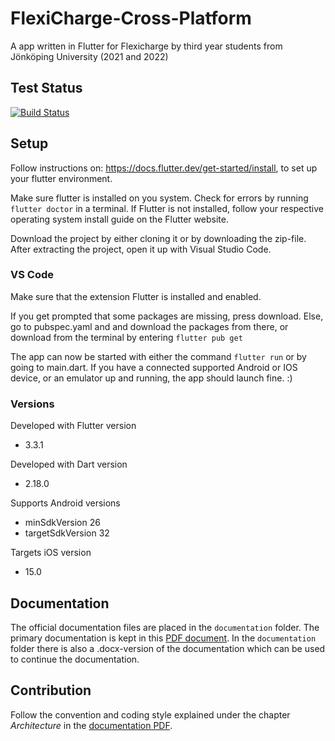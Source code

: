 # FlexiCharge-Cross-Platform
A app written in Flutter for Flexicharge by third year students from Jönköping University (2021 and 2022)

## Test Status
<a href="https://github.com/knowitrickard/FlexiCharge-Cross-Platform/actions">
    <img src="https://github.com/knowitrickard/FlexiCharge-Cross-Platform/workflows/test-flexicharge-cross-platform/badge.svg" alt="Build Status">
</a>

## Setup
Follow instructions on: https://docs.flutter.dev/get-started/install, to set up your flutter environment.

Make sure flutter is installed on you system. Check for errors by running `flutter doctor` in a terminal. If Flutter is not installed, follow your respective operating system install guide on the Flutter website.

Download the project by either cloning it or by downloading the zip-file. After extracting the project, open it up with Visual Studio Code.

### VS Code
Make sure that the extension Flutter is installed and enabled.

If you get prompted that some packages are missing, press download. Else, go to pubspec.yaml and and download the packages from there, or download from the terminal by entering `flutter pub get`

The app can now be started with either the command `flutter run` or by going to main.dart. If you have a connected supported Android or IOS device, or an emulator up and running, the app should launch fine. :)

### Versions
Developed with Flutter version 

- 3.3.1

Developed with Dart version

- 2.18.0

Supports Android versions

- minSdkVersion 26
- targetSdkVersion 32

Targets iOS version
- 15.0

## Documentation
The official documentation files are placed in the `documentation` folder. The primary documentation is kept in this [PDF document](https://github.com/knowitrickard/FlexiCharge-Cross-Platform/blob/main/documentation/Documentation%20FlexiCharge-Cross-Platform.pdf). In the `documentation` folder there is also a .docx-version of the documentation which can be used to continue the documentation.

## Contribution
Follow the convention and coding style explained under the chapter *Architecture* in the [documentation PDF](https://github.com/knowitrickard/FlexiCharge-Cross-Platform/blob/main/documentation/Documentation%20FlexiCharge-Cross-Platform.pdf).
